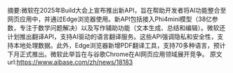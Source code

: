 摘要:微软在2025年Build大会上宣布推出新API，旨在帮助开发者将AI功能整合至网页应用中，并通过Edge浏览器使用。新API包括接入Phi4mini模型（38亿参数，专注于数学问题解决）以及写作辅助功能（文本生成、总结和编辑）。微软还计划推出翻译API，支持AI驱动的语言翻译服务。这些API强调隐私和安全性，支持本地处理数据。此外，Edge浏览器新增PDF翻译工具，支持70多种语言，预计下月正式推出。微软此举旨在与谷歌Chrome在AI网页应用领域展开竞争。
原文url:https://www.aibase.com/zh/news/18183